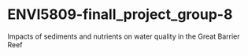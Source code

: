 # ENVI5809-finall_project_group-8
Impacts of sediments and nutrients on water quality in the Great Barrier Reef
